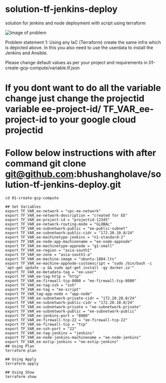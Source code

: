 # solution-tf-jenkins-deploy
solution for jenkins and node deployment with script using terraform

![Image of problem](https://github.com/bhushangholave/solution-tf-jenkins-deploy/images/solution1.png)

Problem statement 1: Using any IaC (Terraform) create the same infra which is depicted
above. In this you also need to use the userdata to install the Jenkins and
Ansible.

Please change default values as per your project and requirements in 01-create-gcp-compute/variable.tf.json

# If you dont want to do all the variable change just change the projectid variable ee-project-id/ TF_VAR_ee-project-id to your google cloud projectid 

# Follow below instructions with after command git clone git@github.com:bhushangholave/solution-tf-jenkins-deploy.git

```
cd 01-create-gcp-compute

## Set Variables
export TF_VAR_ee-network = "vpc-ee-network"
export TF_VAR_ee-network-description = "created for EE"
export TF_VAR_ee-project-id = "projectid-12345"
export TF_VAR_ee-network-routing-mode = "GLOBAL"
export TF_VAR_ee-subnetwork-public = "ee-public-subnet"
export TF_VAR_ee-subnetwork-public-cidr = "172.20.10.0/24"
export TF_VAR_ee-machinetype-jenkins = "n1-standard-2"
export TF_VAR_ee-node-app-machinename = "ee-node-appnode"
export TF_VAR_ee-machinetype-appnode = "g1-small"
export TF_VAR_ee-region = "asia-south1"
export TF_VAR_ee-zone = "asia-south1-a"
export TF_VAR_ee-machine-image = "ubuntu-1804-lts"
export TF_VAR_ee-machine-appnode-customscript = "sudo /bin/bash -c 'apt-get update -y && sudo apt-get install -qy docker.io'"
export TF_VAR_ee-metadata-tag = "ee-user"
export TF_VAR_ee-tag-http = "http"
export TF_VAR_ee-firewall-tcp-8080 = "ee-firewall-tcp-8080"
export TF_VAR_ee-tag-ssh = "ssh"
export TF_VAR_ee-tag = "ee-script"
export TF_VAR_tag-app-node = "app-node"
export TF_VAR_ee-subnetwork-private-cidr = "172.20.20.0/24"
export TF_VAR_ee-subnetwork-public-cidr = "172.20.10.0/24"
export TF_VAR_ee-subnetwork-private = "ee-subnetwork-private"
export TF_VAR_ee-subnetwork-public = "ee-subnetwork-public"
export TF_VAR_ee-jenkins-port = "8080"
export TF_VAR_ee-firewall-tcp-22 = "ee-firewall-tcp-22"
export TF_VAR_ee-firewall-tcp = "tcp"
export TF_VAR_ee-ssh-port = "22"
export TF_VAR_ee-tag-jenkins = "jenkins"
export TF_VAR_ee-node-jenkins-machinename = "ee-node-jenkins"
export TF_VAR_ee-extip-jenkins = "ee-extip-jenkins"
## Using Plan
terraform plan

## Using Apply
terraform apply

## Using Show
terraform show
```
